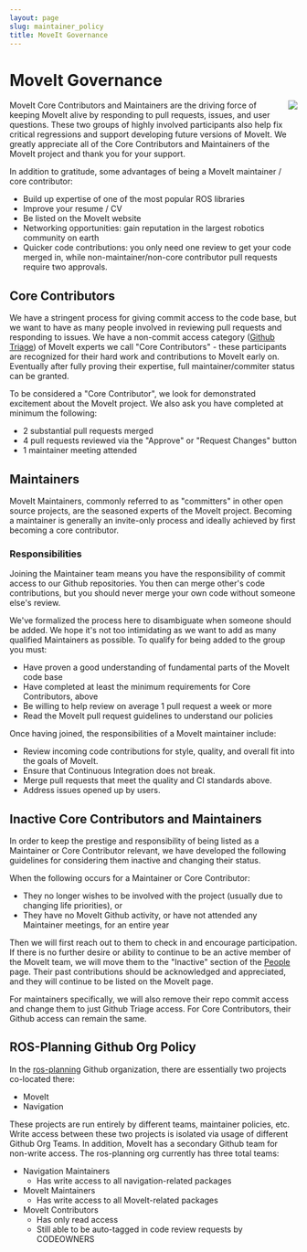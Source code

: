 ```yaml
---
layout: page
slug: maintainer_policy
title: MoveIt Governance
---
```


# MoveIt Governance

<img src="/assets/images/people_page/lego_constrution.jpg" style="float: right;"/>

MoveIt Core Contributors and Maintainers are the driving force of keeping MoveIt alive by responding to pull requests, issues, and user questions.
These two groups of highly involved participants also help fix critical regressions and support developing future versions of MoveIt.
We greatly appreciate all of the Core Contributors and Maintainers of the MoveIt project and thank you for your support.

In addition to gratitude, some advantages of being a MoveIt maintainer / core contributor:

 - Build up expertise of one of the most popular ROS libraries
 - Improve your resume / CV
 - Be listed on the MoveIt website
 - Networking opportunities: gain reputation in the largest robotics community on earth
 - Quicker code contributions: you only need one review to get your code merged in, while non-maintainer/non-core contributor pull requests require two approvals.

## Core Contributors

We have a stringent process for giving commit access to the code base, but we want to have as many people involved in reviewing pull requests and responding to issues.
We have a non-commit access category ([Github Triage](https://github.blog/changelog/2019-05-23-triage-and-maintain-roles-beta/)) of MoveIt experts we call "Core Contributors" - these participants are recognized for their hard work and contributions to MoveIt early on.
Eventually after fully proving their expertise, full maintainer/commiter status can be granted.

To be considered a "Core Contributor", we look for demonstrated excitement about the MoveIt project.
We also ask you have completed at minimum the following:

 - 2 substantial pull requests merged
 - 4 pull requests reviewed via the "Approve" or "Request Changes" button
 - 1 maintainer meeting attended

## Maintainers

MoveIt Maintainers, commonly referred to as "committers" in other open source projects, are the seasoned experts of the MoveIt project.
Becoming a maintainer is generally an invite-only process and ideally achieved by first becoming a core contributor.

### Responsibilities

Joining the Maintainer team means you have the responsibility of commit access to our Github repositories.
You then can merge other's code contributions, but you should never merge your own code without someone else's review.

We've formalized the process here to disambiguate when someone should be added.
We hope it's not too intimidating as we want to add as many qualified Maintainers as possible.
To qualify for being added to the group you must:

 - Have proven a good understanding of fundamental parts of the MoveIt code base
 - Have completed at least the minimum requirements for Core Contributors, above
 - Be willing to help review on average 1 pull request a week or more
 - Read the MoveIt pull request guidelines to understand our policies

Once having joined, the responsibilities of a MoveIt maintainer include:

 - Review incoming code contributions for style, quality, and overall fit into the goals of MoveIt.
 - Ensure that Continuous Integration does not break.
 - Merge pull requests that meet the quality and CI standards above.
 - Address issues opened up by users.

## Inactive Core Contributors and Maintainers

In order to keep the prestige and responsibility of being listed as a Maintainer or Core Contributor relevant, we have developed the following guidelines for considering them inactive and changing their status.

When the following occurs for a Maintainer or Core Contributor:

 - They no longer wishes to be involved with the project (usually due to changing life priorities), or
 - They have no MoveIt Github activity, or have not attended any Maintainer meetings, for an entire year

Then we will first reach out to them to check in and encourage participation.
If there is no further desire or ability to continue to be an active member of the MoveIt team, we will move them to the "Inactive" section of the [People](https://moveit.ros.org/about/) page.
Their past contributions should be acknowledged and appreciated, and they will continue to be listed on the MoveIt page.

For maintainers specifically, we will also remove their repo commit access and change them to just Github Triage access.
For Core Contributors, their Github access can remain the same.

## ROS-Planning Github Org Policy

In the [ros-planning](https://github.com/ros-planning/) Github organization, there are essentially two projects co-located there:

 - MoveIt
 - Navigation

These projects are run entirely by different teams, maintainer policies, etc.
Write access between these two projects is isolated via usage of different Github Org Teams.
In addition, MoveIt has a secondary Github team for non-write access. The ros-planning org currently has three total teams:

 - Navigation Maintainers
   - Has write access to all navigation-related packages
 - MoveIt Maintainers
   - Has write access to all MoveIt-related packages
 - MoveIt Contributors
   - Has only read access
   - Still able to be auto-tagged in code review requests by CODEOWNERS

